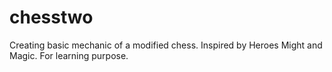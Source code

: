 # chesstwo
Creating basic mechanic of a modified chess. Inspired by Heroes Might and Magic. For learning purpose.
